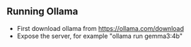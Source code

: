 ## Running Ollama
* First download ollama from  https://ollama.com/download
* Expose the server, for example "ollama run gemma3:4b"
